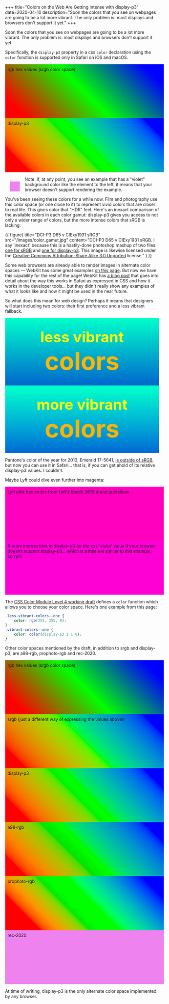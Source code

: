 +++
title="Colors on the Web Are Getting Intense with display-p3"
date=2020-04-10
description="Soon the colors that you see on webpages are going to be a lot more vibrant.  The only problem is:  most displays and browsers don't support it yet."
+++

Soon the colors that you see on webpages are going to be a lot more vibrant.  The only problem is:  most displays and browsers don't support it yet.

<!-- more -->

<style type="text/css">
.gradient-block {
    width: 100%;
    height: 10rem;
    padding: 0.5rem;
    background: violet;
}
.gradient-0 {
    background: linear-gradient(45deg, #f00 10%, #0f0, #00f 90%);
}
.gradient-1 {
    background: linear-gradient(45deg, color(srgb 1 0 0) 10%, color(srgb 0 1 0), color(srgb 0 0 1) 90%);
}
.gradient-2 {
    background: linear-gradient(45deg, color(display-p3 1 0 0) 10%, color(display-p3 0 1 0), color(display-p3 0 0 1) 90%);
}
.gradient-3 {
    background: linear-gradient(45deg, color(a98-rgb 1 0 0) 10%, color(a98-rgb 0 1 0), color(a98-rgb 0 0 1) 90%);
}
.gradient-4 {
    background: linear-gradient(45deg, color(prophoto-rgb 1 0 0) 10%, color(prophoto-rgb 0 1 0), color(prophoto-rgb 0 0 1) 90%);
}
.gradient-5 {
    background: linear-gradient(45deg, color(rec-2020 1 0 0) 10%, color(rec-2020 0 1 0), color(rec-2020 0 0 1) 90%);
}

.example-broken {
    background: violet;
    height: 2rem;
    width: 2rem;
    margin: 1rem;
    float: left;
    display: inline-block;
}

.less-vibrant-colors, .vibrant-colors {
    font-family: -apple-system, BlinkMacSystemFont, 'Segoe UI', Roboto, Oxygen, Ubuntu, Cantarell, 'Open Sans', 'Helvetica Neue', sans-serif;
    padding: 2rem 0;
}
.less-vibrant-colors {
    background: linear-gradient(rgb(0, 255, 204), rgb(0, 102, 204));
}
.vibrant-colors {
    background: violet;
    background: linear-gradient(color(display-p3 0 1 0.8), color(display-p3 0 0.4 0.8));
}

.less-vibrant-colors--text, .vibrant-colors--text {
    color: violet;
    text-align: center;
    font-size: 3rem;
    font-weight: bold;
}
.less-vibrant-colors--one {
    color: rgb(255, 255, 0);
}
.vibrant-colors--one {
    color: color(display-p3 1 1 0);
}
.less-vibrant-colors--two {
    font-size: 5rem;
    color: rgb(255, 182.325, 0);
}
.vibrant-colors--two {
    font-size: 5rem;
    color: color(display-p3 1 0.715 0);
}

.vibrant-colors--text {
    color: violet;
    text-align: center;
    font-size: 3rem;
    font-weight: bold;
}
.vibrant-colors--one {
    color: color(display-p3 1 1 0);
}
.vibrant-colors--two {
    font-size: 5rem;
    color: color(display-p3 1 0.715 0);
}

.lyft-one {
    background-color: #ff00bf;
}
.lyft-two {
    background-color: color(display-p3 1 0.22 0.808)
}
</style>

Specifically, the `display-p3` property in a css `color` declaration using the `color` function is supported only in Safari on iOS and macOS.

<div class="gradient-block gradient-0">rgb hex values (srgb color space)</div>
<div class="gradient-block gradient-2">display-p3</div>

<div>
<div class="example-broken"></div>

Note:  if, at any point, you see an example that has a "violet" background color like the element to the left, it means that your browser doesn't support rendering the example.
</div>

You've been seeing these colors for a while now.  Film and photography use this color space (or one close to it) to represent vivid colors that are closer to real life.  This gives color that "HDR" feel. Here's an inexact comparison of the available colors in each color gamut:  display-p3 gives you access to not only a wider range of colors, but the more intense colors that sRGB is lacking:

{{ figure(
    title="DCI-P3 D65 v CIExy1931 sRGB"
    src="/images/color_gamut.jpg"
    content="DCI-P3 D65 v CIExy1931 sRGB.  I say 'inexact' because this is a hastily-done photoshop mashup of two files: <a href='https://commons.wikimedia.org/wiki/File:CIExy1931_sRGB_gamut_D65.png'>one for sRGB</a> and <a href='https://commons.wikimedia.org/wiki/File:DCI-P3_D65.svg'>one for display-p3</a>. This image is likewise licensed under the <a href='https://creativecommons.org/licenses/by-sa/3.0/deed.en'>Creative Commons Attribution-Share Alike 3.0 Unported</a> license."
) }}

Some web browsers are already able to render images in alternate color spaces — WebKit has some great examples [on this page](https://webkit.org/blog-files/color-gamut/).  But now we have this capability for the rest of the page!  WebKit has [a blog post](https://webkit.org/blog/10042/wide-gamut-color-in-css-with-display-p3/) that goes into detail about the way this works in Safari as expressed in CSS and how it works in the developer tools… but they didn't really show any examples of what it looks like and how it might be used in the near future.

So what does this mean for web design? Perhaps it means that designers will start including two colors: their first preference and a less vibrant fallback.

<div class="less-vibrant-colors">
<div class="less-vibrant-colors--text less-vibrant-colors--one">less vibrant</div>
<div class="less-vibrant-colors--text less-vibrant-colors--two">colors</div>
</div>
<div class="vibrant-colors">
<div class="vibrant-colors--text vibrant-colors--one">more vibrant</div>
<div class="vibrant-colors--text vibrant-colors--two">colors</div>
</div>

Pantone's color of the year for 2013, Emerald 17-5641, [is outside of sRGB](hhttps://dot-color.com/2012/12/11/color-of-the-year-for-2013-falls-outside-srgb-gamut/), but now you can use it in Safari… that is, if you can get ahold of its relative display-p3 values. I couldn't.

Maybe Lyft could dive even further into magenta:

<div class="gradient-block lyft-one">Lyft pink hex codes from Lyft's March 2018 brand guidelines</div>
<div class="gradient-block lyft-two">A more intense pink in display-p3 (or the css 'violet' value if your browser doesn't support display-p3… which is a little too similar to this example, sorry!!)</div>

The [CSS Color Module Level 4 working draft](https://www.w3.org/TR/css-color-4/#predefined) defines a `color` function which allows you to choose your color space.  Here's one example from this page:

```css
.less-vibrant-colors--one {
    color: rgb(255, 255, 0);
}
.vibrant-colors--one {
    color: color(display-p3 1 1 0);
}
```

Other color spaces mentioned by the draft, in addition to srgb and display-p3, are a98-rgb, prophoto-rgb and rec-2020.

<div class="gradient-block gradient-0">rgb hex values (srgb color space)</div>
<div class="gradient-block gradient-1">srgb (just a different way of expressing the values above!)</div>
<div class="gradient-block gradient-2">display-p3</div>
<div class="gradient-block gradient-3">a98-rgb</div>
<div class="gradient-block gradient-4">prophoto-rgb</div>
<div class="gradient-block gradient-5">rec-2020</div>

At time of writing, display-p3 is the only alternate color space implemented by any browser.
